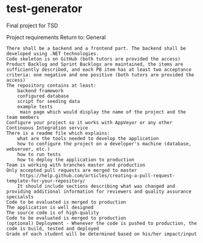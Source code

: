 # test-generator
Final project for TSD

Project requirements
Return to: General

    There shall be a backend and a frontend part. The backend shall be developed using .NET technologies.
    Code skeleton is on GitHub (both tutors are provided the access)
    Product Backlog and Sprint Backlogs are maintained, the items are sufficiently described, and each PB item has at least two acceptance criteria: one negative and one positive (both tutors are provided the access)
    The repository contains at least:
        backend framework
        configured database
        script for seeding data
        example tests
         main page which would display the name of the project and the team members
    Configure your project so it works with AppVeyor or any other Continuous Integration service
    There is a readme file which explains:
        what are the tools needed to develop the application
        how to configure the project on a developer's machine (database, webserver, etc.)
        how to run tests
        how to deploy the application to production
    Team is working with branches master and production
    Only accepted pull requests are merged to master
         https://help.github.com/articles/creating-a-pull-request-template-for-your-repository/
        It should include sections describing what was changed and providing additional information for reviewers and quality assurance specialsts
    Code to be evaluated is merged to production
    The application is well designed
    The source code is of high-quality
    Code to be evaluated is merged to production
    (optional) Deployment - Whenever the code is pushed to production, the code is build, tested and deployed
    Grade of each student will be determined based on his/her impact/input
